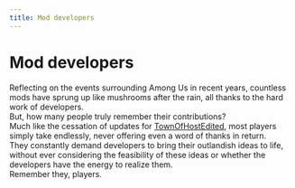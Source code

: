 ```yaml
---
title: Mod developers
---
```

# Mod developers
Reflecting on the events surrounding Among Us in recent years, countless mods have sprung up like mushrooms after the rain, all thanks to the hard work of developers.<br>
But, how many people truly remember their contributions?<br>
Much like the cessation of updates for [TownOfHostEdited](https://aumod.site/en/Mods/Host/TownOfHostEdited), most players simply take endlessly, never offering even a word of thanks in return.<br>
They constantly demand developers to bring their outlandish ideas to life, without ever considering the feasibility of these ideas or whether the developers have the energy to realize them.<br>
Remember they, players.